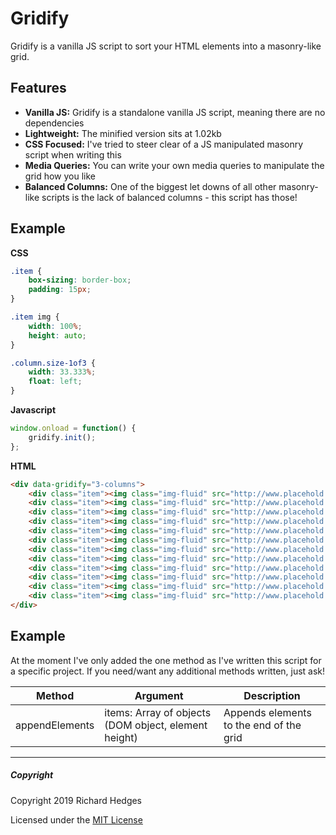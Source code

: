 Gridify
==========

Gridify is a vanilla JS script to sort your HTML elements into a masonry-like grid.

Features
--------
* __Vanilla JS:__ Gridify is a standalone vanilla JS script, meaning there are no dependencies
* __Lightweight:__ The minified version sits at 1.02kb
* __CSS Focused:__ I've tried to steer clear of a JS manipulated masonry script when writing this
* __Media Queries:__ You can write your own media queries to manipulate the grid how you like
* __Balanced Columns:__ One of the biggest let downs of all other masonry-like scripts is the lack of balanced columns - this script has those!

Example
--------------------------

**CSS**
```css
.item {
	box-sizing: border-box;
	padding: 15px;
}

.item img {
	width: 100%;
	height: auto;
}

.column.size-1of3 {
	width: 33.333%;
	float: left;
}
```

**Javascript**
```javascript
window.onload = function() {
	gridify.init();
};
```

**HTML**
```html
<div data-gridify="3-columns">
	<div class="item"><img class="img-fluid" src="http://www.placehold.space/350x600"></div>
	<div class="item"><img class="img-fluid" src="http://www.placehold.space/400"></div>
	<div class="item"><img class="img-fluid" src="http://www.placehold.space/700x500"></div>
	<div class="item"><img class="img-fluid" src="http://www.placehold.space/400x900"></div>
	<div class="item"><img class="img-fluid" src="http://www.placehold.space/450"></div>
	<div class="item"><img class="img-fluid" src="http://www.placehold.space/400"></div>
	<div class="item"><img class="img-fluid" src="http://www.placehold.space/350x600"></div>
	<div class="item"><img class="img-fluid" src="http://www.placehold.space/400"></div>
	<div class="item"><img class="img-fluid" src="http://www.placehold.space/700x500"></div>
	<div class="item"><img class="img-fluid" src="http://www.placehold.space/400x900"></div>
	<div class="item"><img class="img-fluid" src="http://www.placehold.space/450"></div>
	<div class="item"><img class="img-fluid" src="http://www.placehold.space/400"></div>
</div>
```

Example
--------------------------

At the moment I've only added the one method as I've written this script for a specific project. If you need/want any additional methods written, just ask!

Method | Argument | Description
------ | -------- | -----------
appendElements | items: Array of objects (DOM object, element height) | Appends elements to the end of the grid

---

##### Copyright

Copyright 2019 Richard Hedges

Licensed under the [MIT License](https://github.com/richardhedges/Better-Select/blob/master/LICENSE)